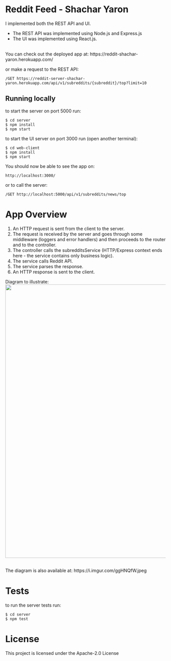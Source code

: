 #  Reddit Feed - Shachar Yaron
I implemented both the REST API and UI.<br>
* The REST API was implemented using Node.js and Express.js <br>
* The UI was implemented using React.js.<br>
<br>
You can check out the deployed app at: https://reddit-shachar-yaron.herokuapp.com/
<br>

or make a request to the REST API:
```
/GET https://reddit-server-shachar-yaron.herokuapp.com/api/v1/subreddits/{subreddit}/top?limit=10
```

## Running locally

to start the server on port 5000 run:
```
$ cd server
$ npm install
$ npm start
```
to start the UI server on port 3000 run (open another terminal):
```
$ cd web-client
$ npm install
$ npm start
```
You should now be able to see the app on:
```
http://localhost:3000/
```
or to call the server:
```
/GET http://localhost:5000/api/v1/subreddits/news/top
```

# App Overview
1. An HTTP request is sent from the client to the server.<br>
2. The request is received by the server and goes through some middleware (loggers and error handlers) and then proceeds to the router and to the controller.<br>
3. The controller calls the subredditsService (HTTP/Express context ends here - the service contains only business logic).<br>
4. The service calls Reddit API.<br>
5. The service parses the response.<br>
6. An HTTP response is sent to the client.<br>

Diagram to illustrate:<br>
<kbd>
  <img width=860px src="https://i.imgur.com/ggHNQfW.jpeg">
</kbd>  

<br>
The diagram is also available at: https://i.imgur.com/ggHNQfW.jpeg
<br>

# Tests 
to run the server tests run:
```
$ cd server
$ npm test
```

# License 
This project is licensed under the Apache-2.0 License
